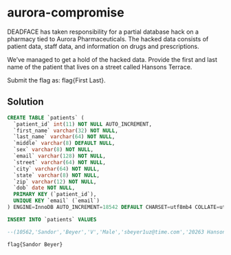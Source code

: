 # aurora-compromise

DEADFACE has taken responsibility for a partial database hack on a pharmacy tied to Aurora Pharmaceuticals. 
The hacked data consists of patient data, staff data, and information on drugs and prescriptions.

We’ve managed to get a hold of the hacked data. 
Provide the first and last name of the patient that lives on a street called Hansons Terrace.

Submit the flag as: flag{First Last}.

## Solution

```sql
CREATE TABLE `patients` (
  `patient_id` int(11) NOT NULL AUTO_INCREMENT,
  `first_name` varchar(32) NOT NULL,
  `last_name` varchar(64) NOT NULL,
  `middle` varchar(8) DEFAULT NULL,
  `sex` varchar(8) NOT NULL,
  `email` varchar(128) NOT NULL,
  `street` varchar(64) NOT NULL,
  `city` varchar(64) NOT NULL,
  `state` varchar(8) NOT NULL,
  `zip` varchar(12) NOT NULL,
  `dob` date NOT NULL,
  PRIMARY KEY (`patient_id`),
  UNIQUE KEY `email` (`email`)
) ENGINE=InnoDB AUTO_INCREMENT=18542 DEFAULT CHARSET=utf8mb4 COLLATE=utf8mb4_general_ci;

INSERT INTO `patients` VALUES

--(10562,'Sandor','Beyer','V','Male','sbeyer1uz@time.com','20263 Hansons Terrace','Sacramento','CA','94207','1980-05-03')
```

`flag{Sandor Beyer}`
